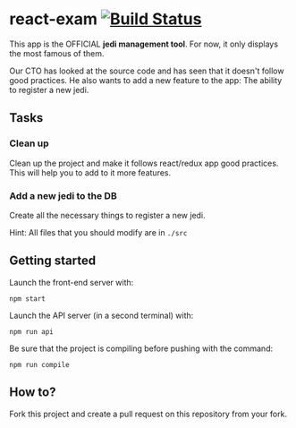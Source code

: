 # react-exam [![Build Status](https://travis-ci.org/FoodMeUp/react-exam.svg?branch=master)](https://travis-ci.org/FoodMeUp/react-exam)

This app is the OFFICIAL **jedi management tool**. For now, it only
displays the most famous of them.

Our CTO has looked at the source code and has seen that it doesn't follow
good practices.
He also wants to add a new feature to the app: The ability to register 
a new jedi.

## Tasks
### Clean up
Clean up the project and make it follows react/redux app good
practices. This will help you to add to it more features.

### Add a new jedi to the DB
Create all the necessary things to register a new jedi.

Hint: All files that you should modify are in `./src`

## Getting started
Launch the front-end server with:
```
npm start
```

Launch the API server (in a second terminal) with:
```
npm run api
```

Be sure that the project is compiling before pushing with the command:
```
npm run compile
```

## How to?
Fork this project and create a pull request on this repository from your fork.
